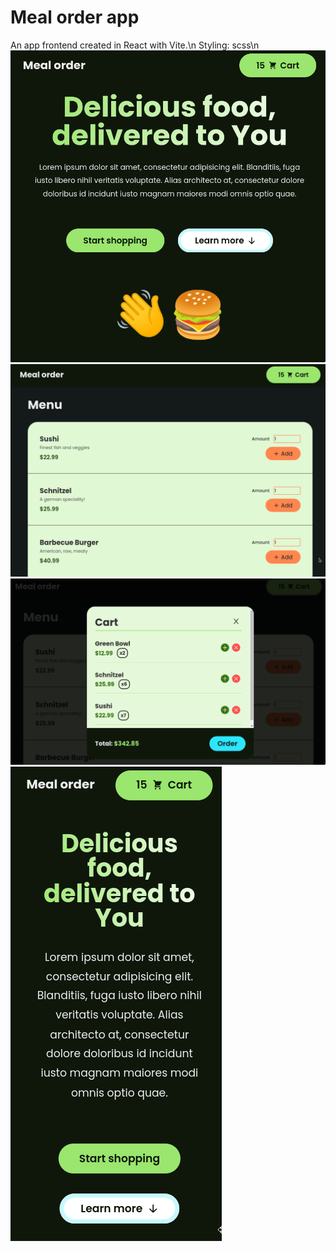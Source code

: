 # Meal order app

An app frontend created in React with Vite.\n
Styling: scss\n
![0](screenshots/0.png)
![1](screenshots/1.png)
![2](screenshots/2.png)
![3](screenshots/3.png)

